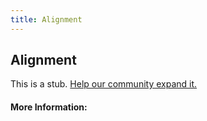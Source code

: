 ```yaml
---
title: Alignment
---
```


## Alignment

This is a stub. [Help our community expand it.](https://github.com/freeCodeCamp/guide-articles/tree/master/articles/Agile/Alignment/index.md)

<!-- The article goes here, in GitHub-flavored Markdown. Feel free to add YouTube videos, images, and CodePen/JSBin embeds  -->

#### More Information:
<!-- Please add any articles you think might be helpful to read before writing the article -->


